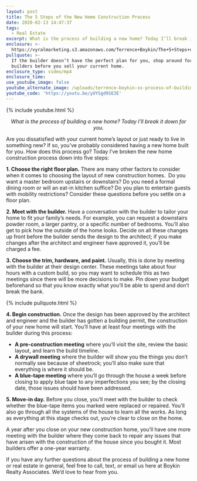 ```yaml
---
layout: post
title: The 5 Steps of the New Home Construction Process
date: 2020-02-13 14:47:37
tags:
  - Real Estate
excerpt: What is the process of building a new home? Today I’ll break it down for you.
enclosure: >-
  https://vyralmarketing.s3.amazonaws.com/Terrence+Boykin/The+5+Steps+of+the+New+Home+Construction+Process.mp4
pullquote: >-
  If the builder doesn’t have the perfect plan for you, shop around for other
  builders before you sell your current home.
enclosure_type: video/mp4
enclosure_time:
use_youtube_image: false
youtube_alternate_image: /uploads/terrence-boykin-ss-process-of-building-a-new-home-youtube.jpg
youtube_code: 'https://youtu.be/yUYSgd9SE3E'
---
```


{% include youtube.html %}

<p style="text-align: center;"><em>What is the process of building a new home? Today I’ll break it down for you.</em></p>

Are you dissatisfied with your current home’s layout or just ready to live in something new? If so, you’ve probably considered having a new home built for you. How does this process go? Today I’ve broken the new home construction process down into five steps:

**1\. Choose the right floor plan.** There are many other factors to consider when it comes to choosing the layout of new construction homes. &nbsp;Do you want a master bedroom upstairs or downstairs? Do you need a formal dining room or will an eat-in kitchen suffice? Do you plan to entertain guests with mobility restrictions? Consider these questions before you settle on a floor plan.&nbsp;

**2\. Meet with the builder.** Have a conversation with the builder to tailor your home to fit your family’s needs. For example, you can request a downstairs powder room, a larger pantry, or a specific number of bedrooms. You’ll also get to pick how the outside of the home looks. Decide on all these changes up front before the builder sends the design to the architect; if you make changes after the architect and engineer have approved it, you’ll be charged a fee.

**3\. Choose the trim, hardware, and paint.** Usually, this is done by meeting with the builder at their design center. These meetings take about four hours with a custom build, so you may want to schedule this as two meetings since there will be more decisions to make. Pin down your budget beforehand so that you know exactly what you’ll be able to spend and don’t break the bank.

{% include pullquote.html %}

**4\. Begin construction.** Once the design has been approved by the architect and engineer and the builder has gotten a building permit, the construction of your new home will start. You’ll have at least four meetings with the builder during this process:

* **A pre-construction meeting** where you’ll visit the site, review the basic layout, and learn the build timeline.
* **A drywall meeting** where the builder will show you the things you don’t normally see because of sheetrock; you’ll also make sure that everything is where it should be.
* **A blue-tape meeting** where you’ll go through the house a week before closing to apply blue tape to any imperfections you see; by the closing date, those issues should have been addressed.

**5\. Move-in day.** Before you close, you’ll meet with the builder to check whether the blue-tape items you marked were replaced or repaired. You’ll also go through all the systems of the house to learn all the works. As long as everything at this stage checks out, you’re clear to close on the home.

A year after you close on your new construction home, you’ll have one more meeting with the builder where they come back to repair any issues that have arisen with the construction of the house since you bought it. Most builders offer a one-year warranty.

If you have any further questions about the process of building a new home or real estate in general, feel free to call, text, or email us here at Boykin Realty Associates. We’d love to hear from you.